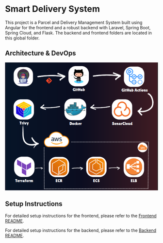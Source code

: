 # Smart Delivery System

This project is a Parcel and Delivery Management System built using Angular for the frontend and a robust backend with Laravel, Spring Boot, Spring Cloud, and Flask. The backend and frontend folders are located in this global folder.

## Architecture & DevOps

![DevOps Architecture Diagram](architicturedevops.png)

## Setup Instructions

For detailed setup instructions for the frontend, please refer to the [Frontend README](Smart-delivery-system-frontend/readme.md).

For detailed setup instructions for the backend, please refer to the [Backend README](smart-delivery-system-backend/readme.md).

